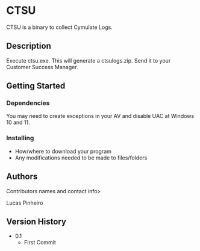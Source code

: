 # CTSU

CTSU is a binary to collect Cymulate Logs.

## Description

Execute ctsu.exe. This will generate a ctsulogs.zip.
Send it to your Customer Success Manager.

## Getting Started

### Dependencies

You may need to create exceptions in your AV and disable UAC at Windows 10 and 11.

### Installing

* How/where to download your program
* Any modifications needed to be made to files/folders

## Authors

Contributors names and contact info>

Lucas Pinheiro

## Version History

* 0.1
    * First Commit
   
